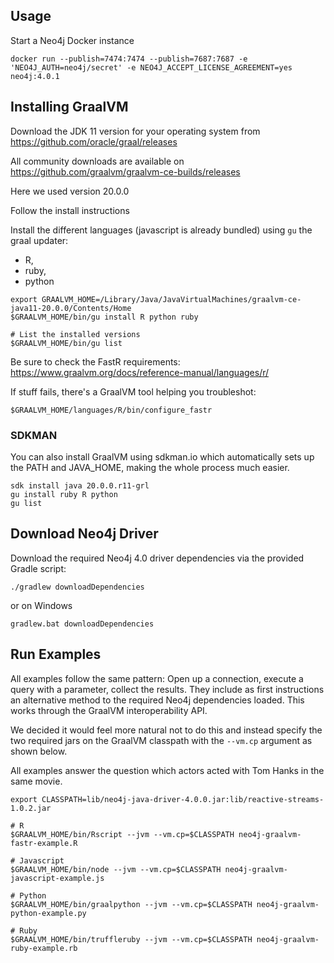 ## Usage

Start a Neo4j Docker instance

```
docker run --publish=7474:7474 --publish=7687:7687 -e 'NEO4J_AUTH=neo4j/secret' -e NEO4J_ACCEPT_LICENSE_AGREEMENT=yes neo4j:4.0.1
```

## Installing GraalVM

Download the JDK 11 version for your operating system from
https://github.com/oracle/graal/releases

All community downloads are available on
https://github.com/graalvm/graalvm-ce-builds/releases

Here we used version 20.0.0

Follow the install instructions

Install the different languages (javascript is already bundled) using `gu` the graal updater:

- R,
- ruby,
- python

```
export GRAALVM_HOME=/Library/Java/JavaVirtualMachines/graalvm-ce-java11-20.0.0/Contents/Home
$GRAALVM_HOME/bin/gu install R python ruby

# List the installed versions
$GRAALVM_HOME/bin/gu list
```  

Be sure to check the FastR requirements: https://www.graalvm.org/docs/reference-manual/languages/r/

If stuff fails, there's a GraalVM tool helping you troubleshot:

```
$GRAALVM_HOME/languages/R/bin/configure_fastr
```

### SDKMAN

You can also install GraalVM using sdkman.io which automatically sets up the PATH and JAVA_HOME, making the whole process much easier.

```
sdk install java 20.0.0.r11-grl
gu install ruby R python
gu list
```

## Download Neo4j Driver

Download the required Neo4j 4.0 driver dependencies via the provided Gradle script:

```
./gradlew downloadDependencies
```

or on Windows 

```
gradlew.bat downloadDependencies
```

## Run Examples

All examples follow the same pattern:
Open up a connection, execute a query with a parameter, collect the results.
They include as first instructions an alternative method to the required Neo4j dependencies loaded.
This works through the GraalVM interoperability API.

We decided it would feel more natural not to do this and instead specify the two required jars on the GraalVM classpath with the `--vm.cp` argument as shown below.

All examples answer the question which actors acted with Tom Hanks in the same movie.

```
export CLASSPATH=lib/neo4j-java-driver-4.0.0.jar:lib/reactive-streams-1.0.2.jar

# R
$GRAALVM_HOME/bin/Rscript --jvm --vm.cp=$CLASSPATH neo4j-graalvm-fastr-example.R

# Javascript
$GRAALVM_HOME/bin/node --jvm --vm.cp=$CLASSPATH neo4j-graalvm-javascript-example.js

# Python
$GRAALVM_HOME/bin/graalpython --jvm --vm.cp=$CLASSPATH neo4j-graalvm-python-example.py

# Ruby
$GRAALVM_HOME/bin/truffleruby --jvm --vm.cp=$CLASSPATH neo4j-graalvm-ruby-example.rb
```

